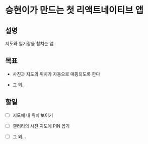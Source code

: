# 승현이가 만드는 첫 리액트네이티브 앱

## 설명

지도와 일기장을 합치는 앱

## 목표

- 사진과 지도의 위치가 자동으로 매핑되도록 한다

- 그 외..

## 할일

- [ ] 지도에 내 위치 보이기

- [ ] 갤러리의 사진 지도에 PIN 꼽기

- [ ] 그 외...